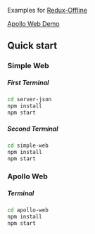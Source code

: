 Examples for [Redux-Offline](https://github.com/jevakallio/redux-offline)

[Apollo Web Demo](https://apollo-web-lohecdnuxh.now.sh)

## Quick start

### Simple Web

##### First Terminal
```sh
cd server-json
npm install
npm start
```

##### Second Terminal
```sh
cd simple-web
npm install
npm start
```

### Apollo Web

##### Terminal
```sh
cd apollo-web
npm install
npm start
```
